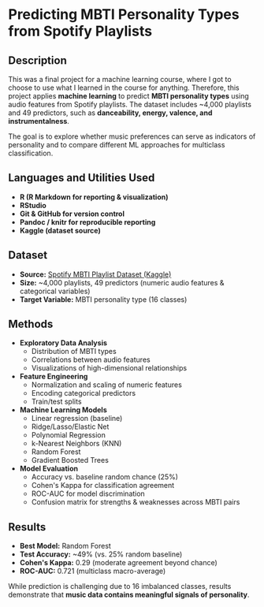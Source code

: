 <h1>Predicting MBTI Personality Types from Spotify Playlists</h1>

<h2>Description</h2>
This was a final project for a machine learning course, where I got to choose to use what I learned in the course for anything. Therefore, this project applies <b>machine learning</b> to predict <b>MBTI personality types</b> using audio features from Spotify playlists. The dataset includes ~4,000 playlists and 49 predictors, such as <b>danceability, energy, valence, and instrumentalness</b>.

The goal is to explore whether music preferences can serve as indicators of personality and to compare different ML approaches for multiclass classification.
<br />


<h2>Languages and Utilities Used</h2>

- <b>R (R Markdown for reporting & visualization)</b>
- <b>RStudio</b>
- <b>Git & GitHub for version control</b>
- <b>Pandoc / knitr for reproducible reporting</b>
- <b>Kaggle (dataset source)</b>

<h2>Dataset</h2>

- <b>Source:</b> [Spotify MBTI Playlist Dataset (Kaggle)](https://www.kaggle.com/datasets/xtrnglc/spotify-mbti-playlists)
- <b>Size:</b> ~4,000 playlists, 49 predictors (numeric audio features & categorical variables)
- <b>Target Variable:</b> MBTI personality type (16 classes)

<h2>Methods</h2>

- <b>Exploratory Data Analysis</b>
  - Distribution of MBTI types
  - Correlations between audio features
  - Visualizations of high-dimensional relationships
- <b>Feature Engineering</b>
  - Normalization and scaling of numeric features
  - Encoding categorical predictors
  - Train/test splits
- <b>Machine Learning Models</b>
  - Linear regression (baseline)
  - Ridge/Lasso/Elastic Net
  - Polynomial Regression
  - k-Nearest Neighbors (KNN)
  - Random Forest
  - Gradient Boosted Trees
- <b>Model Evaluation</b>
  - Accuracy vs. baseline random chance (25%)
  - Cohen's Kappa for classification agreement
  - ROC-AUC for model discrimination
  - Confusion matrix for strengths & weaknesses across MBTI pairs
 
<h2>Results</h2>

- <b>Best Model:</b> Random Forest
- <b>Test Accuracy:</b> ~49% (vs. 25% random baseline)
- <b>Cohen's Kappa:</b> 0.29 (moderate agreement beyond chance)
- <b>ROC-AUC:</b> 0.721 (multiclass macro-average)

While prediction is challenging due to 16 imbalanced classes, results demonstrate that <b>music data contains meaningful signals of personality</b>.

<!--
 ```diff
- text in red
+ text in green
! text in orange
# text in gray
@@ text in purple (and bold)@@
```
--!>
